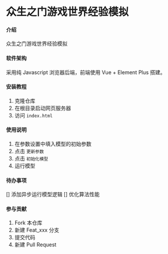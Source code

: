 # 众生之门游戏世界经验模拟

#### 介绍

众生之门游戏世界经验模拟

#### 软件架构

采用纯 Javascript 浏览器后端，前端使用 Vue + Element Plus 搭建。

#### 安装教程

1. 克隆仓库
2. 在根目录启动网页服务器
3. 访问 `index.html`

#### 使用说明

1.  在参数设置中填入模型的初始参数
2.  点击 `更新参数`
3.  点击 `初始化模型`
4.  运行模型

#### 待办事项 

[] 添加异步运行模型逻辑
[] 优化算法性能

#### 参与贡献

1.  Fork 本仓库
2.  新建 Feat_xxx 分支
3.  提交代码
4.  新建 Pull Request
